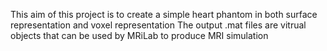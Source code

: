 This aim of this project is to create a simple heart phantom in both surface representation and voxel representation
The output .mat files are vitrual objects that can be used by MRiLab to produce MRI simulation
